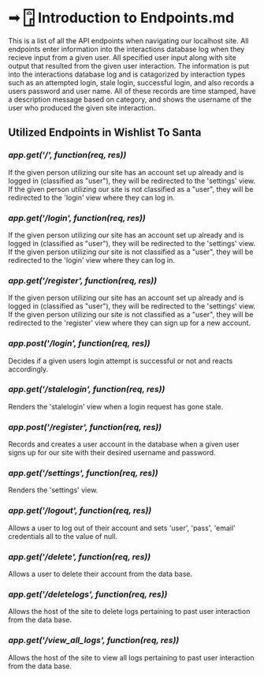 # ➟ 𓉞 Introduction to Endpoints.md  
This is a list of all the API endpoints when navigating our localhost site. All endpoints enter information into the interactions database log when they recieve input from a given user. All specified user input along with site output that resulted from the given user interaction. The information is put into the interactions database log and is catagorized by interaction types such as an attempted login, stale login, successful login, and also records a users password and user name. All of these records are time stamped, have a description message based on category, and shows the username of the user who produced the given site interaction.
## Utilized Endpoints in Wishlist To Santa
### *app.get('/', function(req, res))*
If the given person utilizing our site has an account set up already and is logged in (classified as "user"), they will be redirected to the 'settings' view. If the given person utilizing our site is not classified as a "user", they will be redirected to the 'login' view where they can log in.
### *app.get('/login', function(req, res))*
If the given person utilizing our site has an account set up already and is logged in (classified as "user"), they will be redirected to the 'settings' view. If the given person utilizing our site is not classified as a "user", they will be redirected to the 'login' view where they can log in.
### *app.get('/register', function(req, res))*
If the given person utilizing our site has an account set up already and is logged in (classified as "user"), they will be redirected to the 'settings' view. If the given person utilizing our site is not classified as a "user", they will be redirected to the 'register' view where they can sign up for a new account.
### *app.post('/login', function(req, res))*
Decides if a given users login attempt is successful or not and reacts accordingly.
### *app.get('/stalelogin', function(req, res))*
Renders the 'stalelogin' view when a login request has gone stale.
### *app.post('/register', function(req, res))*
Records and creates a user account in the database when a given user signs up for our site with their desired username and password.
### *app.get('/settings', function(req, res))*
Renders the 'settings' view.
### *app.get('/logout', function(req, res))*
Allows a user to log out of their account and sets 'user', 'pass', 'email' credentials all to the value of null.
### *app.get('/delete', function(req, res))*
Allows a user to delete their account from the data base.
### *app.get('/deletelogs', function(req, res))*
Allows the host of the site to delete logs pertaining to past user interaction from the data base.
### *app.get('/view_all_logs', function(req, res))*
Allows the host of the site to view all logs pertaining to past user interaction from the data base.
